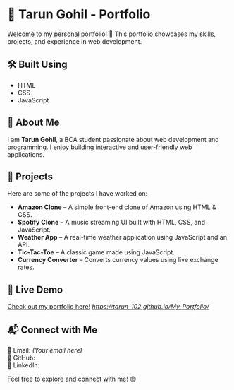 # 🌟 Tarun Gohil - Portfolio

Welcome to my personal portfolio! 🚀 This portfolio showcases my skills, projects, and experience in web development.

## 🛠 Built Using  
- HTML  
- CSS  
- JavaScript  

## 📌 About Me  
I am **Tarun Gohil**, a BCA student passionate about web development and programming. I enjoy building interactive and user-friendly web applications.  

## 💼 Projects  
Here are some of the projects I have worked on:  
- **Amazon Clone** – A simple front-end clone of Amazon using HTML & CSS.  
- **Spotify Clone** – A music streaming UI built with HTML, CSS, and JavaScript.  
- **Weather App** – A real-time weather application using JavaScript and an API.  
- **Tic-Tac-Toe** – A classic game made using JavaScript.  
- **Currency Converter** – Converts currency values using live exchange rates.  

## 🔗 Live Demo  
[Check out my portfolio here!](#) *https://tarun-102.github.io/My-Portfolio/*  

## 📬 Connect with Me  
📧 Email: *(Your email here)*  
📌 GitHub:   
📌 LinkedIn:

Feel free to explore and connect with me! 😊  
